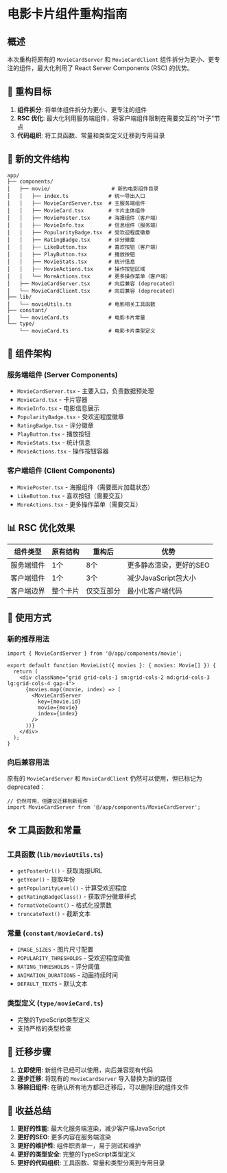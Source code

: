 # 电影卡片组件重构指南

## 概述

本次重构将原有的 `MovieCardServer` 和 `MovieCardClient` 组件拆分为更小、更专注的组件，最大化利用了 React Server Components (RSC) 的优势。

## 🎯 重构目标

1. **组件拆分**: 将单体组件拆分为更小、更专注的组件
2. **RSC 优化**: 最大化利用服务端组件，将客户端组件限制在需要交互的"叶子"节点
3. **代码组织**: 将工具函数、常量和类型定义迁移到专用目录

## 📁 新的文件结构

```
app/
├── components/
│   ├── movie/                    # 新的电影组件目录
│   │   ├── index.ts             # 统一导出入口
│   │   ├── MovieCardServer.tsx  # 主服务端组件
│   │   ├── MovieCard.tsx        # 卡片主体组件
│   │   ├── MoviePoster.tsx      # 海报组件（客户端）
│   │   ├── MovieInfo.tsx        # 信息组件（服务端）
│   │   ├── PopularityBadge.tsx  # 受欢迎程度徽章
│   │   ├── RatingBadge.tsx      # 评分徽章
│   │   ├── LikeButton.tsx       # 喜欢按钮（客户端）
│   │   ├── PlayButton.tsx       # 播放按钮
│   │   ├── MovieStats.tsx       # 统计信息
│   │   ├── MovieActions.tsx     # 操作按钮区域
│   │   └── MoreActions.tsx      # 更多操作菜单（客户端）
│   ├── MovieCardServer.tsx      # 向后兼容 (deprecated)
│   └── MovieCardClient.tsx      # 向后兼容 (deprecated)
├── lib/
│   └── movieUtils.ts            # 电影相关工具函数
├── constant/
│   └── movieCard.ts             # 电影卡片常量
└── type/
    └── movieCard.ts             # 电影卡片类型定义
```

## 🔄 组件架构

### 服务端组件 (Server Components)
- `MovieCardServer.tsx` - 主要入口，负责数据预处理
- `MovieCard.tsx` - 卡片容器
- `MovieInfo.tsx` - 电影信息展示
- `PopularityBadge.tsx` - 受欢迎程度徽章
- `RatingBadge.tsx` - 评分徽章
- `PlayButton.tsx` - 播放按钮
- `MovieStats.tsx` - 统计信息
- `MovieActions.tsx` - 操作按钮容器

### 客户端组件 (Client Components)
- `MoviePoster.tsx` - 海报组件（需要图片加载状态）
- `LikeButton.tsx` - 喜欢按钮（需要交互）
- `MoreActions.tsx` - 更多操作菜单（需要交互）

## 📊 RSC 优化效果

| 组件类型 | 原有结构 | 重构后 | 优势 |
|---------|---------|-------|------|
| 服务端组件 | 1个 | 8个 | 更多静态渲染，更好的SEO |
| 客户端组件 | 1个 | 3个 | 减少JavaScript包大小 |
| 客户端边界 | 整个卡片 | 仅交互部分 | 最小化客户端代码 |

## 🚀 使用方式

### 新的推荐用法

```tsx
import { MovieCardServer } from '@/app/components/movie';

export default function MovieList({ movies }: { movies: Movie[] }) {
  return (
    <div className="grid grid-cols-1 sm:grid-cols-2 md:grid-cols-3 lg:grid-cols-4 gap-4">
      {movies.map((movie, index) => (
        <MovieCardServer 
          key={movie.id} 
          movie={movie} 
          index={index} 
        />
      ))}
    </div>
  );
}
```

### 向后兼容用法

原有的 `MovieCardServer` 和 `MovieCardClient` 仍然可以使用，但已标记为 deprecated：

```tsx
// 仍然可用，但建议迁移到新组件
import MovieCardServer from '@/app/components/MovieCardServer';
```

## 🛠 工具函数和常量

### 工具函数 (`lib/movieUtils.ts`)
- `getPosterUrl()` - 获取海报URL
- `getYear()` - 提取年份
- `getPopularityLevel()` - 计算受欢迎程度
- `getRatingBadgeClass()` - 获取评分徽章样式
- `formatVoteCount()` - 格式化投票数
- `truncateText()` - 截断文本

### 常量 (`constant/movieCard.ts`)
- `IMAGE_SIZES` - 图片尺寸配置
- `POPULARITY_THRESHOLDS` - 受欢迎程度阈值
- `RATING_THRESHOLDS` - 评分阈值
- `ANIMATION_DURATIONS` - 动画持续时间
- `DEFAULT_TEXTS` - 默认文本

### 类型定义 (`type/movieCard.ts`)
- 完整的TypeScript类型定义
- 支持严格的类型检查

## 🔧 迁移步骤

1. **立即使用**: 新组件已经可以使用，向后兼容现有代码
2. **逐步迁移**: 将现有的 `MovieCardServer` 导入替换为新的路径
3. **移除旧组件**: 在确认所有地方都已迁移后，可以删除旧的组件文件

## 🎉 收益总结

1. **更好的性能**: 最大化服务端渲染，减少客户端JavaScript
2. **更好的SEO**: 更多内容在服务端渲染
3. **更好的维护性**: 组件职责单一，易于测试和维护
4. **更好的类型安全**: 完整的TypeScript类型定义
5. **更好的代码组织**: 工具函数、常量和类型分离到专用目录
